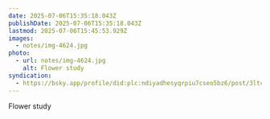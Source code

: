 ```yaml
---
date: 2025-07-06T15:35:18.043Z
publishDate: 2025-07-06T15:35:18.043Z
lastmod: 2025-07-06T15:45:53.929Z
images:
  - notes/img-4624.jpg
photo:
  - url: notes/img-4624.jpg
    alt: Flower study
syndication:
  - https://bsky.app/profile/did:plc:ndiyadhesyqrpiu7cseo5bz6/post/3ltcmjo4lgr2e
---
```


Flower study
